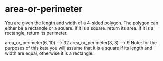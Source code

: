 # area-or-perimeter
You are given the length and width of a 4-sided polygon. The polygon can either be a rectangle or a square.
If it is a square, return its area. If it is a rectangle, return its perimeter.

area_or_perimeter(6, 10) --> 32
area_or_perimeter(3, 3) --> 9
Note: for the purposes of this kata you will assume that it is a square if its length and width are equal, otherwise it is a rectangle.